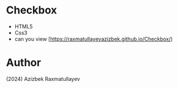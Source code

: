 # Checkbox
- HTML5
- Css3
- can you view [https://raxmatullayevazizbek.github.io/Checkbox/)
# Author 
(2024) Azizbek Raxmatullayev
